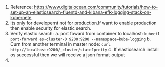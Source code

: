 1. Reference: https://www.digitalocean.com/community/tutorials/how-to-set-up-an-elasticsearch-fluentd-and-kibana-efk-logging-stack-on-kubernete
2. Its only for developemt not for production.If want to enable production then enable security for elastic search.
3. Verify elastic search: 
   a. port foward from container to localhost: `kubectl port-forward es-cluster-0 9200:9200 --namespace=kube-logging`
   b. Curn from another terminal in master node: `curl http://localhost:9200/_cluster/state?pretty`
   c. If elasticsearch install os successful then we will receive a json format output
4. 